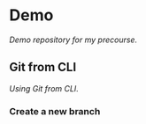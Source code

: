 # Demo

_Demo repository for my precourse._

## Git from CLI

_Using Git from CLI._

### Create a new branch
